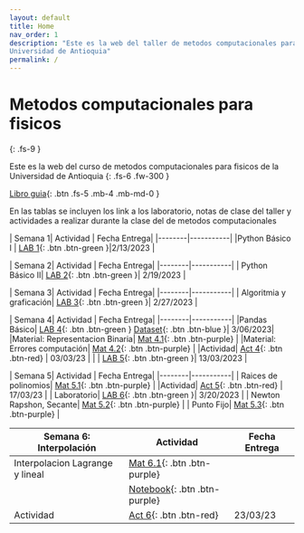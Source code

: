 ```yaml
---
layout: default
title: Home
nav_order: 1
description: "Este es la web del taller de metodos computacionales para fisicos de la 
Universidad de Antioquia"
permalink: /
---
```


# Metodos computacionales para fisicos
{: .fs-9 }

Este es la web del curso de metodos computacionales para fisicos de la 
Universidad de Antioquia
{: .fs-6 .fw-300 }

<!-- [Get started now](#getting-started){: .btn .btn-primary .fs-5 .mb-4 .mb-md-0 .mr-2 } -->
[Libro guia](https://restrepo.github.io/ComputationalMethods/){: .btn .fs-5 .mb-4 .mb-md-0 }


En las tablas se incluyen los link a los laboratorio, notas de clase del taller y actividades a realizar durante la clase del 
de metodos computacionales


| Semana 1| Actividad | Fecha Entrega|
|--------|-----------|
|Python Básico I | [LAB 1](https://colab.research.google.com/github/hernansalinas/autogrades/blob/main/Laboratorios_Taller/Lab01_python_basico01.ipynb){: .btn .btn-green }|2/13/2023 |



| Semana 2| Actividad | Fecha Entrega|
|--------|-----------|
| Python Básico II| [LAB 2](https://colab.research.google.com/github/hernansalinas/autogrades/blob/main/Laboratorios_Taller/Lab02_python_basico02.ipynb){: .btn .btn-green }| 2/19/2023 |



| Semana 3| Actividad | Fecha Entrega|
|--------|-----------|
| Algoritmia y graficación| [LAB 3](https://colab.research.google.com/github/hernansalinas/autogrades/blob/main/Laboratorios_Taller/Lab03_Algoritmia_y_graficacion.ipynb#scrollTo=SkZguDaDeyAZ){: .btn .btn-green }| 2/27/2023 |

| Semana 4| Actividad | Fecha Entrega|
|--------|-----------|
|Pandas Básico| [LAB 4](https://colab.research.google.com/github/hernansalinas/autogrades/blob/main/Laboratorios_Taller/Lab04_pandas_gpt.ipynb#scrollTo=SkZguDaDeyAZ){: .btn .btn-green } [Dataset](https://github.com/hernansalinas/autogrades/tree/main/Laboratorios_Taller/dataset){: .btn .btn-blue }| 3/06/2023|
|Material: Representacion Binaria|  [Mat 4.1](https://restrepo.github.io/ComputationalMethods/material/computer-arithmetics.html){: .btn .btn-purple}   |
|Material: Errores computación|  [Mat 4.2](https://colab.research.google.com/github/hernansalinas/Metodos_Computacionales_taller/blob/main/book/Sesion03_Epsilon_maquina_y_errores.ipynb){: .btn .btn-purple}   |
|Actividad| [Act 4](https://colab.research.google.com/github/hernansalinas/autogrades/blob/main/Actividades_clase/Actividad_04_Binarios_Errores.ipynb){: .btn .btn-red} | 03/03/23 |
| | [LAB 5](https://colab.research.google.com/github/hernansalinas/autogrades/blob/main/Laboratorios_Taller/Lab05_errores.ipynb){: .btn .btn-green }| 13/03/2023 |



| Semana 5| Actividad | Fecha Entrega|
|--------|-----------|
| Raices de polinomios| [Mat 5.1](https://restrepo.github.io/ComputationalMethods/material/one-variable-equations.html){: .btn .btn-purple}  |
|Actividad| [Act 5](https://colab.research.google.com/github/hernansalinas/autogrades/blob/main/Actividades_clase/Actividad_05_ZerosFunciones.ipynb){: .btn .btn-red} | 17/03/23 |
| Laboratorio| [LAB 6](https://colab.research.google.com/github/hernansalinas/autogrades/blob/main/Laboratorios_Taller/Lab06_ceros_funciones.ipynb#scrollTo=SkZguDaDeyAZ){: .btn .btn-green }| 3/20/2023 |
| Newton Rapshon, Secante| [Mat 5.2](https://github.com/hernansalinas/Metodos_Computacionales_taller/blob/main/presentaciones/raices/NewtonRapshod/newton_raphson.pdf){: .btn .btn-purple}  |
| Punto Fijo| [Mat 5.3](https://github.com/hernansalinas/Metodos_Computacionales_taller/blob/main/presentaciones/raices/PuntoFijo/PuntoFijo.pdf){: .btn .btn-purple}  |



| Semana 6: Interpolación| Actividad | Fecha Entrega|
|------------------------|-----------| -------------| 
| Interpolacion Lagrange y lineal|   [Mat 6.1](https://github.com/hernansalinas/Metodos_Computacionales_taller/blob/main/presentaciones/interpolacion/interpolacionLagrange.pdf){: .btn .btn-purple}  |                   |
| |  [Notebook]("https://colab.research.google.com/github/restrepo/ComputationalMethods/blob/master/material/interpolation.ipynb){: .btn .btn-purple}  |                   |
|Actividad| [Act 6](https://colab.research.google.com/github/hernansalinas/autogrades/blob/main/Actividades_clase/Actividad_06_interpolacion.ipynb){: .btn .btn-red} | 23/03/23 |